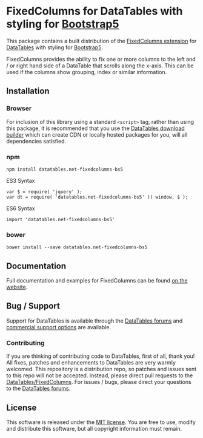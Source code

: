 # FixedColumns for DataTables with styling for [Bootstrap5](https://getbootstrap.com/)

This package contains a built distribution of the [FixedColumns extension](https://datatables.net/extensions/fixedcolumns) for [DataTables](https://datatables.net/) with styling for [Bootstrap5](https://getbootstrap.com/).

FixedColumns provides the ability to fix one or more columns to the left and / or right hand side of a DataTable that scrolls along the x-axis. This can be used if the columns show grouping, index or similar information.


## Installation

### Browser

For inclusion of this library using a standard `<script>` tag, rather than using this package, it is recommended that you use the [DataTables download builder](//datatables.net/download) which can create CDN or locally hosted packages for you, will all dependencies satisfied.

### npm

```
npm install datatables.net-fixedcolumns-bs5
```

ES3 Syntax
```
var $ = require( 'jquery' );
var dt = require( 'datatables.net-fixedcolumns-bs5' )( window, $ );
```

ES6 Syntax
```
import 'datatables.net-fixedcolumns-bs5'
```

### bower

```
bower install --save datatables.net-fixedcolumns-bs5
```



## Documentation

Full documentation and examples for FixedColumns can be found [on the website](https://datatables.net/extensions/fixedcolumns).


## Bug / Support

Support for DataTables is available through the [DataTables forums](//datatables.net/forums) and [commercial support options](//datatables.net/support) are available.


### Contributing

If you are thinking of contributing code to DataTables, first of all, thank you! All fixes, patches and enhancements to DataTables are very warmly welcomed. This repository is a distribution repo, so patches and issues sent to this repo will not be accepted. Instead, please direct pull requests to the [DataTables/FixedColumns](http://github.com/DataTables/FixedColumns). For issues / bugs, please direct your questions to the [DataTables forums](//datatables.net/forums).


## License

This software is released under the [MIT license](//datatables.net/license). You are free to use, modify and distribute this software, but all copyright information must remain.

